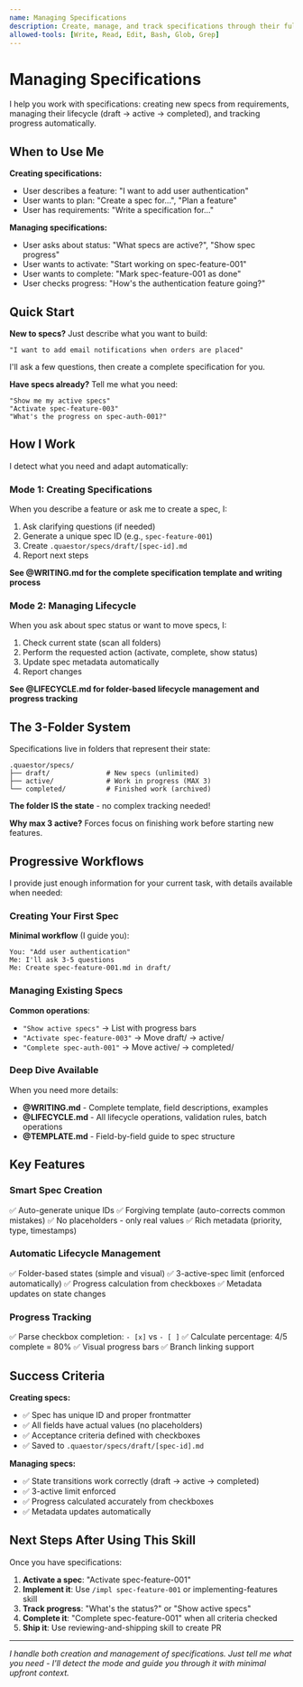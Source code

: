 ```yaml
---
name: Managing Specifications
description: Create, manage, and track specifications through their full lifecycle from draft to completion. Use when user wants to plan features, create specs, check progress, activate work, or complete specifications.
allowed-tools: [Write, Read, Edit, Bash, Glob, Grep]
---
```


# Managing Specifications

I help you work with specifications: creating new specs from requirements, managing their lifecycle (draft → active → completed), and tracking progress automatically.

## When to Use Me

**Creating specifications:**
- User describes a feature: "I want to add user authentication"
- User wants to plan: "Create a spec for...", "Plan a feature"
- User has requirements: "Write a specification for..."

**Managing specifications:**
- User asks about status: "What specs are active?", "Show spec progress"
- User wants to activate: "Start working on spec-feature-001"
- User wants to complete: "Mark spec-feature-001 as done"
- User checks progress: "How's the authentication feature going?"

## Quick Start

**New to specs?** Just describe what you want to build:
```
"I want to add email notifications when orders are placed"
```

I'll ask a few questions, then create a complete specification for you.

**Have specs already?** Tell me what you need:
```
"Show me my active specs"
"Activate spec-feature-003"
"What's the progress on spec-auth-001?"
```

## How I Work

I detect what you need and adapt automatically:

### Mode 1: Creating Specifications

When you describe a feature or ask me to create a spec, I:
1. Ask clarifying questions (if needed)
2. Generate a unique spec ID (e.g., `spec-feature-001`)
3. Create `.quaestor/specs/draft/[spec-id].md`
4. Report next steps

**See @WRITING.md for the complete specification template and writing process**

### Mode 2: Managing Lifecycle

When you ask about spec status or want to move specs, I:
1. Check current state (scan all folders)
2. Perform the requested action (activate, complete, show status)
3. Update spec metadata automatically
4. Report changes

**See @LIFECYCLE.md for folder-based lifecycle management and progress tracking**

## The 3-Folder System

Specifications live in folders that represent their state:

```
.quaestor/specs/
├── draft/              # New specs (unlimited)
├── active/             # Work in progress (MAX 3)
└── completed/          # Finished work (archived)
```

**The folder IS the state** - no complex tracking needed!

**Why max 3 active?** Forces focus on finishing work before starting new features.

## Progressive Workflows

I provide just enough information for your current task, with details available when needed:

### Creating Your First Spec

**Minimal workflow** (I guide you):
```
You: "Add user authentication"
Me: I'll ask 3-5 questions
Me: Create spec-feature-001.md in draft/
```
### Managing Existing Specs

**Common operations**:
- `"Show active specs"` → List with progress bars
- `"Activate spec-feature-003"` → Move draft/ → active/
- `"Complete spec-auth-001"` → Move active/ → completed/

### Deep Dive Available

When you need more details:
- **@WRITING.md** - Complete template, field descriptions, examples
- **@LIFECYCLE.md** - All lifecycle operations, validation rules, batch operations
- **@TEMPLATE.md** - Field-by-field guide to spec structure

## Key Features

### Smart Spec Creation
✅ Auto-generate unique IDs
✅ Forgiving template (auto-corrects common mistakes)
✅ No placeholders - only real values
✅ Rich metadata (priority, type, timestamps)

### Automatic Lifecycle Management
✅ Folder-based states (simple and visual)
✅ 3-active-spec limit (enforced automatically)
✅ Progress calculation from checkboxes
✅ Metadata updates on state changes

### Progress Tracking
✅ Parse checkbox completion: `- [x]` vs `- [ ]`
✅ Calculate percentage: 4/5 complete = 80%
✅ Visual progress bars
✅ Branch linking support

## Success Criteria

**Creating specs:**
- ✅ Spec has unique ID and proper frontmatter
- ✅ All fields have actual values (no placeholders)
- ✅ Acceptance criteria defined with checkboxes
- ✅ Saved to `.quaestor/specs/draft/[spec-id].md`

**Managing specs:**
- ✅ State transitions work correctly (draft → active → completed)
- ✅ 3-active limit enforced
- ✅ Progress calculated accurately from checkboxes
- ✅ Metadata updates automatically

## Next Steps After Using This Skill

Once you have specifications:
1. **Activate a spec**: "Activate spec-feature-001"
2. **Implement it**: Use `/impl spec-feature-001` or implementing-features skill
3. **Track progress**: "What's the status?" or "Show active specs"
4. **Complete it**: "Complete spec-feature-001" when all criteria checked
5. **Ship it**: Use reviewing-and-shipping skill to create PR

---

*I handle both creation and management of specifications. Just tell me what you need - I'll detect the mode and guide you through it with minimal upfront context.*
